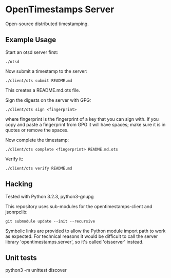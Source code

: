 OpenTimestamps Server
=====================

Open-source distributed timestamping.

Example Usage
-------------

Start an otsd server first:

    ./otsd

Now submit a timestamp to the server:

    ./client/ots submit README.md

This creates a README.md.ots file.

Sign the digests on the server with GPG:

    ./client/ots sign <fingerprint>

where fingerprint is the fingerprint of a key that you can sign with. If you
copy and paste a fingerprint from GPG it will have spaces; make sure it is in
quotes or remove the spaces.

Now complete the timestamp:

    ./client/ots complete <fingerprint> README.md.ots

Verify it:

    ./client/ots verify README.md

Hacking
-------

Tested with Python 3.2.3, python3-gnupg

This repository uses sub-modules for the opentimestamps-client and jsonrpclib:

    git submodule update --init --recursive

Symbolic links are provided to allow the Python module import path to work as
expected.  For technical reasons it would be difficult to call the server
library 'opentimestamps.server', so it's called 'otsserver' instead.


Unit tests
----------

python3 -m unittest discover
